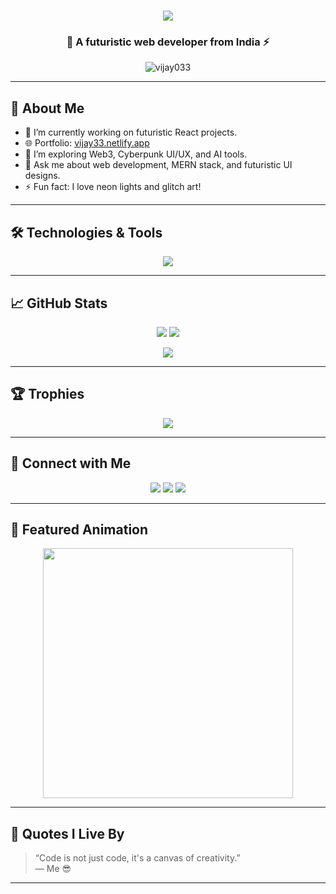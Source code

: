 <!-- Futuristic GitHub README for Vijayakumar -->

<h1 align="center">
  <img src="https://readme-typing-svg.herokuapp.com/?font=Orbitron&color=00F7FF&size=40&center=true&vCenter=true&width=1000&lines=Hi+%F0%9F%91%8B%2C+I'm+Vijayakumar;Web+Developer+%F0%9F%92%BB;Tech+Explorer+%F0%9F%9A%80;Open+Source+Contributor+%F0%9F%92%AA" />
</h1>

<h3 align="center">👾 A futuristic web developer from India ⚡</h3>

<p align="center">
  <img src="https://komarev.com/ghpvc/?username=vijay033&label=Profile+Views&color=00F7FF&style=flat-square" alt="vijay033" />
</p>

---

## 🚀 About Me
- 🔭 I’m currently working on futuristic React projects.
- 🌐 Portfolio: [vijay33.netlify.app](https://vijay33.netlify.app/)
- 🧠 I’m exploring Web3, Cyberpunk UI/UX, and AI tools.
- 💬 Ask me about web development, MERN stack, and futuristic UI designs.
- ⚡ Fun fact: I love neon lights and glitch art!

---

## 🛠️ Technologies & Tools

<div align="center">
  <img src="https://skillicons.dev/icons?i=html,css,js,react,nodejs,express,mongodb,bootstrap,linux,postman,python" />
</div>

---

## 📈 GitHub Stats

<p align="center">
  <img src="https://github-readme-stats.vercel.app/api?username=vijay033&show_icons=true&theme=radical&border_color=00F7FF&title_color=00F7FF&icon_color=00F7FF" />
  <img src="https://github-readme-stats.vercel.app/api/top-langs/?username=vijay033&layout=compact&theme=radical&title_color=00F7FF" />
</p>

<p align="center">
  <img src="https://github-readme-streak-stats.herokuapp.com/?user=vijay033&theme=radical&fire=F77F00&currStreakLabel=00F7FF" />
</p>

---

## 🏆 Trophies

<p align="center">
  <img src="https://github-profile-trophy.vercel.app/?username=vijay033&theme=matrix&margin-w=15&margin-h=15" />
</p>

---

## 🤝 Connect with Me

<p align="center">
  <a href="https://linkedin.com/in/vijay033"><img src="https://img.shields.io/badge/LinkedIn-00F7FF?style=for-the-badge&logo=linkedin&logoColor=black" /></a>
  <a href="mailto:vijaykumarmtech2020@gmail.com"><img src="https://img.shields.io/badge/Gmail-00F7FF?style=for-the-badge&logo=gmail&logoColor=black" /></a>
  <a href="https://vijay33.netlify.app/"><img src="https://img.shields.io/badge/Portfolio-00F7FF?style=for-the-badge&logo=firefox&logoColor=black" /></a>
</p>

---

## 🧬 Featured Animation

<p align="center">
  <img src="https://raw.githubusercontent.com/rohitguptab/rohitguptab/main/futuristic-coding.gif" width="400px" />
</p>

---

## 🔮 Quotes I Live By
> “Code is not just code, it's a canvas of creativity.”  
> — Me 😎

---

<style>
  /* This part is ignored by GitHub but could be used in future exports */
</style>
